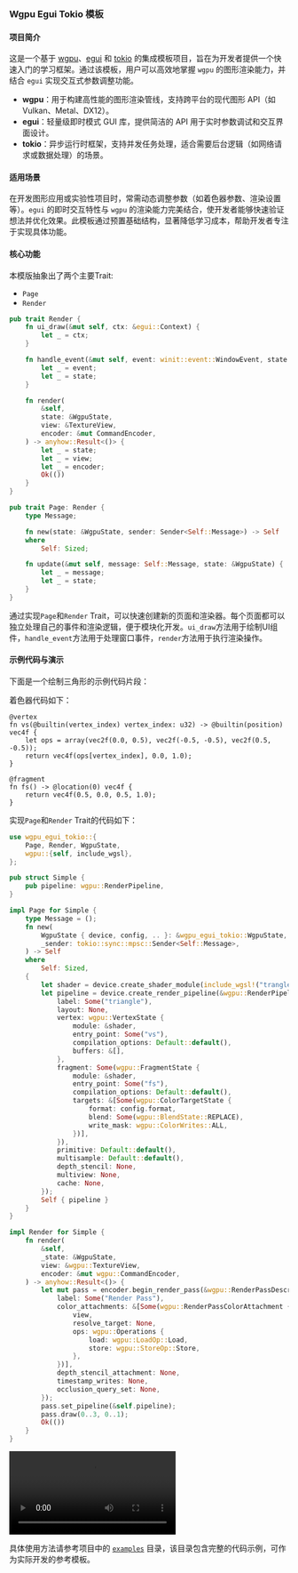 ### Wgpu Egui Tokio 模板

#### 项目简介  

这是一个基于 [wgpu](https://github.com/gfx-rs/wgpu-rs)、[egui](https://github.com/emilk/egui) 和 [tokio](https://github.com/tokio-rs/tokio) 的集成模板项目，旨在为开发者提供一个快速入门的学习框架。通过该模板，用户可以高效地掌握 `wgpu` 的图形渲染能力，并结合 `egui` 实现交互式参数调整功能。

- **wgpu**：用于构建高性能的图形渲染管线，支持跨平台的现代图形 API（如 Vulkan、Metal、DX12）。  
- **egui**：轻量级即时模式 GUI 库，提供简洁的 API 用于实时参数调试和交互界面设计。  
- **tokio**：异步运行时框架，支持并发任务处理，适合需要后台逻辑（如网络请求或数据处理）的场景。  

#### 适用场景  

在开发图形应用或实验性项目时，常需动态调整参数（如着色器参数、渲染设置等）。`egui` 的即时交互特性与 `wgpu` 的渲染能力完美结合，使开发者能够快速验证想法并优化效果。此模板通过预置基础结构，显著降低学习成本，帮助开发者专注于实现具体功能。

#### 核心功能

本模版抽象出了两个主要Trait:

- `Page`
- `Render`

```rust
pub trait Render {
    fn ui_draw(&mut self, ctx: &egui::Context) {
        let _ = ctx;
    }

    fn handle_event(&mut self, event: winit::event::WindowEvent, state: &WgpuState) {
        let _ = event;
        let _ = state;
    }

    fn render(
        &self,
        state: &WgpuState,
        view: &TextureView,
        encoder: &mut CommandEncoder,
    ) -> anyhow::Result<()> {
        let _ = state;
        let _ = view;
        let _ = encoder;
        Ok(())
    }
}

pub trait Page: Render {
    type Message;

    fn new(state: &WgpuState, sender: Sender<Self::Message>) -> Self
    where
        Self: Sized;

    fn update(&mut self, message: Self::Message, state: &WgpuState) {
        let _ = message;
        let _ = state;
    }
}
```

通过实现`Page`和`Render` Trait，可以快速创建新的页面和渲染器。每个页面都可以独立处理自己的事件和渲染逻辑，便于模块化开发。`ui_draw`方法用于绘制UI组件，`handle_event`方法用于处理窗口事件，`render`方法用于执行渲染操作。

#### 示例代码与演示

下面是一个绘制三角形的示例代码片段：

着色器代码如下：

```wgsl
@vertex
fn vs(@builtin(vertex_index) vertex_index: u32) -> @builtin(position) vec4f {
    let ops = array(vec2f(0.0, 0.5), vec2f(-0.5, -0.5), vec2f(0.5, -0.5));
    return vec4f(ops[vertex_index], 0.0, 1.0);
}

@fragment
fn fs() -> @location(0) vec4f {
    return vec4f(0.5, 0.0, 0.5, 1.0);
}

```

实现`Page`和`Render` Trait的代码如下：

```rust
use wgpu_egui_tokio::{
    Page, Render, WgpuState,
    wgpu::{self, include_wgsl},
};

pub struct Simple {
    pub pipeline: wgpu::RenderPipeline,
}

impl Page for Simple {
    type Message = ();
    fn new(
        WgpuState { device, config, .. }: &wgpu_egui_tokio::WgpuState,
        _sender: tokio::sync::mpsc::Sender<Self::Message>,
    ) -> Self
    where
        Self: Sized,
    {
        let shader = device.create_shader_module(include_wgsl!("trangle.wgsl"));
        let pipeline = device.create_render_pipeline(&wgpu::RenderPipelineDescriptor {
            label: Some("triangle"),
            layout: None,
            vertex: wgpu::VertexState {
                module: &shader,
                entry_point: Some("vs"),
                compilation_options: Default::default(),
                buffers: &[],
            },
            fragment: Some(wgpu::FragmentState {
                module: &shader,
                entry_point: Some("fs"),
                compilation_options: Default::default(),
                targets: &[Some(wgpu::ColorTargetState {
                    format: config.format,
                    blend: Some(wgpu::BlendState::REPLACE),
                    write_mask: wgpu::ColorWrites::ALL,
                })],
            }),
            primitive: Default::default(),
            multisample: Default::default(),
            depth_stencil: None,
            multiview: None,
            cache: None,
        });
        Self { pipeline }
    }
}

impl Render for Simple {
    fn render(
        &self,
        _state: &WgpuState,
        view: &wgpu::TextureView,
        encoder: &mut wgpu::CommandEncoder,
    ) -> anyhow::Result<()> {
        let mut pass = encoder.begin_render_pass(&wgpu::RenderPassDescriptor {
            label: Some("Render Pass"),
            color_attachments: &[Some(wgpu::RenderPassColorAttachment {
                view,
                resolve_target: None,
                ops: wgpu::Operations {
                    load: wgpu::LoadOp::Load,
                    store: wgpu::StoreOp::Store,
                },
            })],
            depth_stencil_attachment: None,
            timestamp_writes: None,
            occlusion_query_set: None,
        });
        pass.set_pipeline(&self.pipeline);
        pass.draw(0..3, 0..1);
        Ok(())
    }
}

```

<video src="README.asserts/example.mp4"></video>

具体使用方法请参考项目中的 [`examples`](https://github.com/yexiyue/wgpu-egui-tokio/tree/main/examples/image-texture/src) 目录，该目录包含完整的代码示例，可作为实际开发的参考模板。
